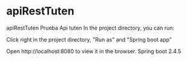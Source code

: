 # apiRestTuten
apiRestTuten
Prueba Api tuten 
In the project directory, you can run:

Click right in the project directory, "Run as" and "Spring boot app"


Open http://localhost:8080 to view it in the browser.
Spring boot 2.4.5
